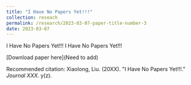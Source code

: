 ```yaml
---
title: "I Have No Papers Yet!!!"
collection: reseach
permalink: /research/2023-03-07-paper-title-number-3
date: 2023-03-07
---
```

I Have No Papers Yet!!! I Have No Papers Yet!!!

[Download paper here](Need to add)

Recommended citation: Xiaolong, Liu. (20XX). &quot;I Have No Papers Yet!!!.&quot; <i>Journal XXX</i>. y(z).
